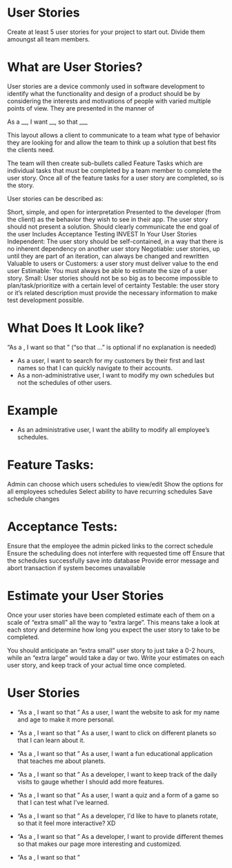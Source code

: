# User Stories
Create at least 5 user stories for your project to start out. Divide them amoungst all team members.

# What are User Stories?
User stories are a device commonly used in software development to identify what the functionality and design of a product should be by considering the interests and motivations of people with varied multiple points of view. They are presented in the manner of

As a __, I want __, so that ___

This layout allows a client to communicate to a team what type of behavior they are looking for and allow the team to think up a solution that best fits the clients need.

The team will then create sub-bullets called Feature Tasks which are individual tasks that must be completed by a team member to complete the user story. Once all of the feature tasks for a user story are completed, so is the story.

User stories can be described as:

Short, simple, and open for interpretation
Presented to the developer (from the client) as the behavior they wish to see in their app. The user story should not present a solution.
Should clearly communicate the end goal of the user
Includes Acceptance Testing
INVEST In Your User Stories
Independent: The user story should be self-contained, in a way that there is no inherent dependency on another user story
Negotiable: user stories, up until they are part of an iteration, can always be changed and rewritten
Valuable to users or Customers: a user story must deliver value to the end user
Estimable: You must always be able to estimate the size of a user story.
Small: User stories should not be so big as to become impossible to plan/task/prioritize with a certain level of certainty
Testable: the user story or it’s related description must provide the necessary information to make test development possible.

# What Does It Look like?
“As a <role>, I want <goal> so that <benefit>” (“so that …” is optional if no explanation is needed)
* As a user, I want to search for my customers by their first and last names so that I can quickly navigate to their accounts.
* As a non-administrative user, I want to modify my own schedules but not the schedules of other users.

# Example
* As an administrative user, I want the ability to modify all employee’s schedules.

# Feature Tasks:
Admin can choose which users schedules to view/edit
Show the options for all employees schedules
Select ability to have recurring schedules
Save schedule changes

# Acceptance Tests:
Ensure that the employee the admin picked links to the correct schedule
Ensure the scheduling does not interfere with requested time off
Ensure that the schedules successfully save into database
Provide error message and abort transaction if system becomes unavailable

# Estimate your User Stories
Once your user stories have been completed estimate each of them on a scale of “extra small” all the way to “extra large”. This means take a look at each story and determine how long you expect the user story to take to be completed.

You should anticipate an “extra small” user story to just take a 0-2 hours, while an “extra large” would take a day or two. Write your estimates on each user story, and keep track of your actual time once completed.

# User Stories
* “As a <role>, I want <goal> so that <benefit>” 
As a user, I want the website to ask for my name and age to make it more personal.

* “As a <role>, I want <goal> so that <benefit>” 
As a user, I want to click on different planets so that I can learn about it.

* “As a <role>, I want <goal> so that <benefit>” 
As a user, I want a fun educational application that teaches me about planets.

* “As a <role>, I want <goal> so that <benefit>” 
As a developer, I want to keep track of the daily visits to gauge whether I should add more features.

* “As a <role>, I want <goal> so that <benefit>”
As a user, I want a quiz and a form of a game so that I can test what I've learned.

* “As a <role>, I want <goal> so that <benefit>”
As a developer, I'd like to have to planets rotate, so that it feel more interactive? XD

* “As a <role>, I want <goal> so that <benefit>”
As a developer, I want to provide different themes so that makes our page more interesting and customized.

* “As a <role>, I want <goal> so that <benefit>”
